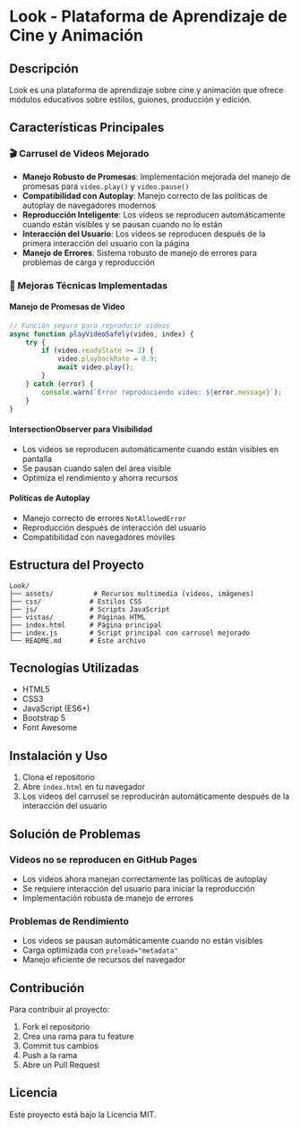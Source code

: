 # Look - Plataforma de Aprendizaje de Cine y Animación

## Descripción
Look es una plataforma de aprendizaje sobre cine y animación que ofrece módulos educativos sobre estilos, guiones, producción y edición.

## Características Principales

### 🎬 Carrusel de Videos Mejorado
- **Manejo Robusto de Promesas**: Implementación mejorada del manejo de promesas para `video.play()` y `video.pause()`
- **Compatibilidad con Autoplay**: Manejo correcto de las políticas de autoplay de navegadores modernos
- **Reproducción Inteligente**: Los videos se reproducen automáticamente cuando están visibles y se pausan cuando no lo están
- **Interacción del Usuario**: Los videos se reproducen después de la primera interacción del usuario con la página
- **Manejo de Errores**: Sistema robusto de manejo de errores para problemas de carga y reproducción

### 🔧 Mejoras Técnicas Implementadas

#### Manejo de Promesas de Video
```javascript
// Función segura para reproducir videos
async function playVideoSafely(video, index) {
    try {
        if (video.readyState >= 2) {
            video.playbackRate = 0.9;
            await video.play();
        }
    } catch (error) {
        console.warn(`Error reproduciendo video: ${error.message}`);
    }
}
```

#### IntersectionObserver para Visibilidad
- Los videos se reproducen automáticamente cuando están visibles en pantalla
- Se pausan cuando salen del área visible
- Optimiza el rendimiento y ahorra recursos

#### Políticas de Autoplay
- Manejo correcto de errores `NotAllowedError`
- Reproducción después de interacción del usuario
- Compatibilidad con navegadores móviles

## Estructura del Proyecto

```
Look/
├── assets/          # Recursos multimedia (videos, imágenes)
├── css/            # Estilos CSS
├── js/             # Scripts JavaScript
├── vistas/         # Páginas HTML
├── index.html      # Página principal
├── index.js        # Script principal con carrusel mejorado
└── README.md       # Este archivo
```

## Tecnologías Utilizadas
- HTML5
- CSS3
- JavaScript (ES6+)
- Bootstrap 5
- Font Awesome

## Instalación y Uso

1. Clona el repositorio
2. Abre `index.html` en tu navegador
3. Los videos del carrusel se reproducirán automáticamente después de la interacción del usuario

## Solución de Problemas

### Videos no se reproducen en GitHub Pages
- Los videos ahora manejan correctamente las políticas de autoplay
- Se requiere interacción del usuario para iniciar la reproducción
- Implementación robusta de manejo de errores

### Problemas de Rendimiento
- Los videos se pausan automáticamente cuando no están visibles
- Carga optimizada con `preload="metadata"`
- Manejo eficiente de recursos del navegador

## Contribución
Para contribuir al proyecto:
1. Fork el repositorio
2. Crea una rama para tu feature
3. Commit tus cambios
4. Push a la rama
5. Abre un Pull Request

## Licencia
Este proyecto está bajo la Licencia MIT.
